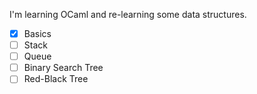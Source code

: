 I'm learning OCaml and re-learning some data structures.
- [x] Basics
- [ ] Stack
- [ ] Queue
- [ ] Binary Search Tree
- [ ] Red-Black Tree